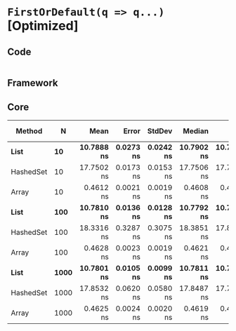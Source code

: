 # `FirstOrDefault(q => q...)` [Optimized]

## Code
```csharp

```

## Framework

## Core
|    Method |    N |       Mean |     Error |    StdDev |     Median |        Min |        Max | Rank |  Gen 0 | Gen 1 | Gen 2 | Allocated |
|---------- |----- |-----------:|----------:|----------:|-----------:|-----------:|-----------:|-----:|-------:|------:|------:|----------:|
|      **List** |   **10** | **10.7888 ns** | **0.0273 ns** | **0.0242 ns** | **10.7902 ns** | **10.7521 ns** | **10.8298 ns** |    **2** |      **-** |     **-** |     **-** |         **-** |
| HashedSet |   10 | 17.7502 ns | 0.0173 ns | 0.0153 ns | 17.7506 ns | 17.7189 ns | 17.7763 ns |    3 | 0.0085 |     - |     - |      40 B |
|     Array |   10 |  0.4612 ns | 0.0021 ns | 0.0019 ns |  0.4608 ns |  0.4585 ns |  0.4644 ns |    1 |      - |     - |     - |         - |
|      **List** |  **100** | **10.7810 ns** | **0.0136 ns** | **0.0128 ns** | **10.7792 ns** | **10.7531 ns** | **10.8011 ns** |    **2** |      **-** |     **-** |     **-** |         **-** |
| HashedSet |  100 | 18.3316 ns | 0.3287 ns | 0.3075 ns | 18.3851 ns | 17.8429 ns | 18.7641 ns |    4 | 0.0085 |     - |     - |      40 B |
|     Array |  100 |  0.4628 ns | 0.0023 ns | 0.0019 ns |  0.4621 ns |  0.4608 ns |  0.4679 ns |    1 |      - |     - |     - |         - |
|      **List** | **1000** | **10.7801 ns** | **0.0105 ns** | **0.0099 ns** | **10.7811 ns** | **10.7531 ns** | **10.7916 ns** |    **2** |      **-** |     **-** |     **-** |         **-** |
| HashedSet | 1000 | 17.8532 ns | 0.0620 ns | 0.0580 ns | 17.8487 ns | 17.7401 ns | 17.9445 ns |    3 | 0.0085 |     - |     - |      40 B |
|     Array | 1000 |  0.4625 ns | 0.0024 ns | 0.0020 ns |  0.4619 ns |  0.4599 ns |  0.4672 ns |    1 |      - |     - |     - |         - |
